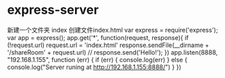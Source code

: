 # express-server
新建一个文件夹 index  创建文件index.html
var express = require('express');
var app = express();
app.get('*', function(request, response){
    if (!request.url) request.url = 'index.html'
    response.sendFile(__dirname + '/shareRoom' + request.url)
    // response.send('Hello!');
})
app.listen(8888, "192.168.1.155", function (err) {
    if (err) {
        console.log(err)
    } else {
        console.log("Server runing at http://192.168.1.155:8888/")
    }
})
